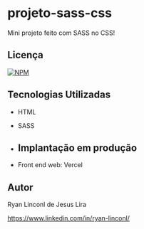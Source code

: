 # projeto-sass-css
Mini projeto feito com SASS no CSS!

## Licença
[![NPM](https://img.shields.io/npm/l/react)](https://github.com/RyanLinconl/atravessando-a-rua/blob/main/LICENSE) 

## Tecnologias Utilizadas
- HTML
- SASS

- ## Implantação em produção
- Front end web: Vercel

## Autor
Ryan Linconl de Jesus Lira

https://www.linkedin.com/in/ryan-linconl/
